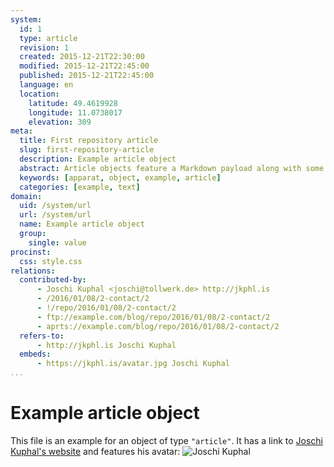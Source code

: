 ```yaml
---
system:
  id: 1
  type: article
  revision: 1
  created: 2015-12-21T22:30:00
  modified: 2015-12-21T22:45:00
  published: 2015-12-21T22:45:00
  language: en
  location:
    latitude: 49.4619928
    longitude: 11.0738017
    elevation: 309
meta:
  title: First repository article
  slug: first-repository-article
  description: Example article object
  abstract: Article objects feature a Markdown payload along with some custom properties
  keywords: [apparat, object, example, article]
  categories: [example, text]
domain:
  uid: /system/url
  url: /system/url
  name: Example article object
  group:
    single: value
procinst:
  css: style.css
relations:
  contributed-by:
      - Joschi Kuphal <joschi@tollwerk.de> http://jkphl.is
      - /2016/01/08/2-contact/2
      - !/repo/2016/01/08/2-contact/2
      - ftp://example.com/blog/repo/2016/01/08/2-contact/2
      - aprts://example.com/blog/repo/2016/01/08/2-contact/2
  refers-to:
      - http://jkphl.is Joschi Kuphal
  embeds:
      - https://jkphl.is/avatar.jpg Joschi Kuphal
...
```

# Example article object

This file is an example for an object of type `"article"`. It has a link to [Joschi Kuphal's website](https://jkphl.is) and features his avatar:
![Joschi Kuphal](https://jkphl.is/avatar.jpg)